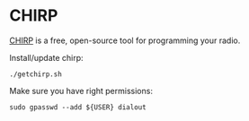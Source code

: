 # CHIRP

[CHIRP](https://chirpmyradio.com/) is a free, open-source tool for programming your radio.

Install/update chirp:
```
./getchirp.sh
```

Make sure you have right permissions:
```
sudo gpasswd --add ${USER} dialout
```

